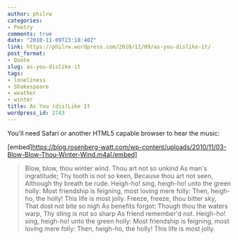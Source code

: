 ```yaml
---
author: philrw
categories:
- Poetry
comments: true
date: "2010-11-09T23:18:40Z"
link: https://philrw.wordpress.com/2010/11/09/as-you-dislike-it/
post_format:
- Quote
slug: as-you-dislike-it
tags:
- loneliness
- Shakespeare
- weather
- winter
title: As You (dis)Like It
wordpress_id: 2743
---
```


You'll need Safari or another HTML5 capable browser to hear the music:

[embed]https://blog.rosenberg-watt.com/wp-content/uploads/2010/11/03-Blow-Blow-Thou-Winter-Wind.m4a[/embed]


<blockquote>Blow, blow, thou winter wind.
Thou art not so unkind
As man's ingratitude;
Thy tooth is not so keen,
Because thou art not seen,
Although thy breath be rude.<!--more-->
Heigh-ho! sing, heigh-ho! unto the green holly:
Most friendship is feigning, most loving mere folly:
Then, heigh-ho, the holly!
This life is most jolly.
Freeze, freeze, thou bitter sky,
That dost not bite so nigh
As benefits forgot:
Though thou the waters warp,
Thy sting is not so sharp
As friend remember'd not.
Heigh-ho! sing, heigh-ho! unto the green holly:
Most friendship is feigning, most loving mere folly:
Then, heigh-ho, the holly!
This life is most jolly.</blockquote>
